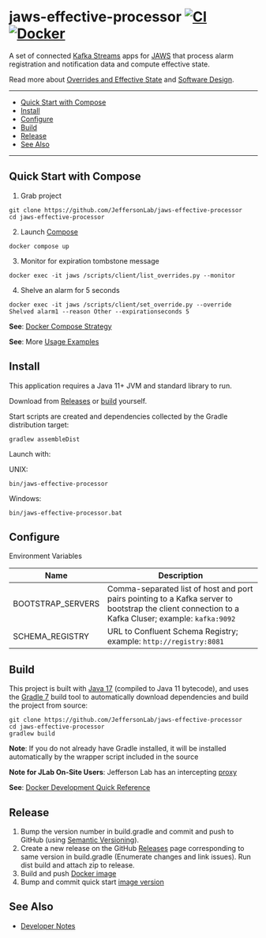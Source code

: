 # jaws-effective-processor [![CI](https://github.com/JeffersonLab/jaws-effective-processor/actions/workflows/ci.yml/badge.svg)](https://github.com/JeffersonLab/jaws-effective-processor/actions/workflows/ci.yml) [![Docker](https://img.shields.io/docker/v/slominskir/jaws-effective-processor?sort=semver&label=DockerHub)](https://hub.docker.com/r/slominskir/jaws-effective-processor)
A set of connected [Kafka Streams](https://kafka.apache.org/documentation/streams/) apps for [JAWS](https://github.com/JeffersonLab/jaws) that process alarm registration and notification data and compute effective state.  

Read more about [Overrides and Effective State](https://github.com/JeffersonLab/jaws/wiki/Overrides-and-Effective-State) and [Software Design](https://github.com/JeffersonLab/jaws/wiki/Software-Design#effective-processor).

---
 - [Quick Start with Compose](https://github.com/JeffersonLab/jaws-effective-processor#quick-start-with-compose)
 - [Install](https://github.com/JeffersonLab/jaws-effective-processor#install) 
 - [Configure](https://github.com/JeffersonLab/jaws-effective-processor#configure)
 - [Build](https://github.com/JeffersonLab/jaws-effective-processor#build) 
 - [Release](https://github.com/JeffersonLab/jaws-effective-processor#release)  
 - [See Also](https://github.com/JeffersonLab/jaws-effective-processor#see-also)
 ---

## Quick Start with Compose 
1. Grab project
```
git clone https://github.com/JeffersonLab/jaws-effective-processor
cd jaws-effective-processor
```
2. Launch [Compose](https://github.com/docker/compose)
```
docker compose up
```
3. Monitor for expiration tombstone message 
```
docker exec -it jaws /scripts/client/list_overrides.py --monitor 
```
4. Shelve an alarm for 5 seconds
```
docker exec -it jaws /scripts/client/set_override.py --override Shelved alarm1 --reason Other --expirationseconds 5
```
**See**: [Docker Compose Strategy](https://gist.github.com/slominskir/a7da801e8259f5974c978f9c3091d52c)

**See**: More [Usage Examples](https://github.com/JeffersonLab/jaws/wiki/Usage-Examples)

## Install
This application requires a Java 11+ JVM and standard library to run.

Download from [Releases](https://github.com/JeffersonLab/jaws-effective-processor/releases) or [build](https://github.com/JeffersonLab/jaws-effective-processor#build) yourself.

Start scripts are created and dependencies collected by the Gradle distribution target:
```
gradlew assembleDist
```

Launch with:

UNIX:
```
bin/jaws-effective-processor
```
Windows:
```
bin/jaws-effective-processor.bat
```

## Configure
Environment Variables

| Name | Description |
|---|---|
| BOOTSTRAP_SERVERS | Comma-separated list of host and port pairs pointing to a Kafka server to bootstrap the client connection to a Kafka Cluser; example: `kafka:9092` |
| SCHEMA_REGISTRY | URL to Confluent Schema Registry; example: `http://registry:8081` |

## Build
This project is built with [Java 17](https://adoptium.net/) (compiled to Java 11 bytecode), and uses the [Gradle 7](https://gradle.org/) build tool to automatically download dependencies and build the project from source:

```
git clone https://github.com/JeffersonLab/jaws-effective-processor
cd jaws-effective-processor
gradlew build
```

**Note**: If you do not already have Gradle installed, it will be installed automatically by the wrapper script included in the source

**Note for JLab On-Site Users**: Jefferson Lab has an intercepting [proxy](https://gist.github.com/slominskir/92c25a033db93a90184a5994e71d0b78)

**See**: [Docker Development Quick Reference](https://gist.github.com/slominskir/a7da801e8259f5974c978f9c3091d52c#development-quick-reference)

## Release
1. Bump the version number in build.gradle and commit and push to GitHub (using [Semantic Versioning](https://semver.org/)).   
2. Create a new release on the GitHub [Releases](https://github.com/JeffersonLab/jaws-effective-processor/releases) page corresponding to same version in build.gradle (Enumerate changes and link issues).   Run dist build and attach zip to release.
3. Build and push [Docker image](https://gist.github.com/slominskir/a7da801e8259f5974c978f9c3091d52c#8-build-an-image-based-of-github-tag)  
4. Bump and commit quick start [image version](https://github.com/JeffersonLab/jaws-effective-processor/blob/main/docker-compose.override.yml)

## See Also
   - [Developer Notes](https://github.com/JeffersonLab/jaws-effective-processor/wiki/Developer-Notes)
